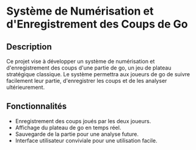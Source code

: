 # Système de Numérisation et d'Enregistrement des Coups de Go

## Description
Ce projet vise à développer un système de numérisation et d'enregistrement des coups d'une partie de go, un jeu de plateau stratégique classique. Le système permettra aux joueurs de go de suivre facilement leur partie, d'enregistrer les coups et de les analyser ultérieurement.

## Fonctionnalités
- Enregistrement des coups joués par les deux joueurs.
- Affichage du plateau de go en temps réel.
- Sauvegarde de la partie pour une analyse future.
- Interface utilisateur conviviale pour une utilisation facile.
